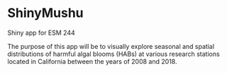 # ShinyMushu
Shiny app for ESM 244

The purpose of this app will be to visually explore seasonal and spatial distributions of harmful algal blooms (HABs) at various research stations located in California between the years of 2008 and 2018. 
